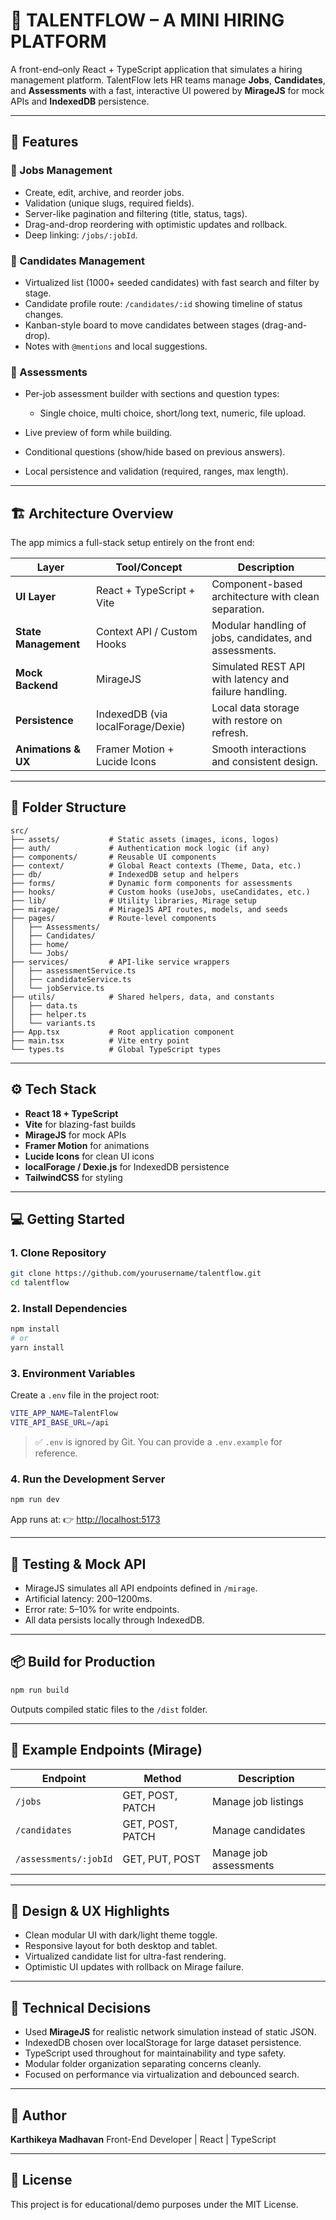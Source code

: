 # 🌟 TALENTFLOW – A MINI HIRING PLATFORM

A front-end–only React + TypeScript application that simulates a hiring management platform.
TalentFlow lets HR teams manage **Jobs**, **Candidates**, and **Assessments** with a fast, interactive UI powered by **MirageJS** for mock APIs and **IndexedDB** persistence.

---

## 🚀 Features

### 🧩 Jobs Management

* Create, edit, archive, and reorder jobs.
* Validation (unique slugs, required fields).
* Server-like pagination and filtering (title, status, tags).
* Drag-and-drop reordering with optimistic updates and rollback.
* Deep linking: `/jobs/:jobId`.

### 👤 Candidates Management

* Virtualized list (1000+ seeded candidates) with fast search and filter by stage.
* Candidate profile route: `/candidates/:id` showing timeline of status changes.
* Kanban-style board to move candidates between stages (drag-and-drop).
* Notes with `@mentions` and local suggestions.

### 📝 Assessments

* Per-job assessment builder with sections and question types:

  * Single choice, multi choice, short/long text, numeric, file upload.
* Live preview of form while building.
* Conditional questions (show/hide based on previous answers).
* Local persistence and validation (required, ranges, max length).

---

## 🏗️ Architecture Overview

The app mimics a full-stack setup entirely on the front end:

| Layer                | Tool/Concept                      | Description                                            |
| -------------------- | --------------------------------- | ------------------------------------------------------ |
| **UI Layer**         | React + TypeScript + Vite         | Component-based architecture with clean separation.    |
| **State Management** | Context API / Custom Hooks        | Modular handling of jobs, candidates, and assessments. |
| **Mock Backend**     | MirageJS                          | Simulated REST API with latency and failure handling.  |
| **Persistence**      | IndexedDB (via localForage/Dexie) | Local data storage with restore on refresh.            |
| **Animations & UX**  | Framer Motion + Lucide Icons      | Smooth interactions and consistent design.             |

---

## 🧰 Folder Structure

```
src/
├── assets/           # Static assets (images, icons, logos)
├── auth/             # Authentication mock logic (if any)
├── components/       # Reusable UI components
├── context/          # Global React contexts (Theme, Data, etc.)
├── db/               # IndexedDB setup and helpers
├── forms/            # Dynamic form components for assessments
├── hooks/            # Custom hooks (useJobs, useCandidates, etc.)
├── lib/              # Utility libraries, Mirage setup
├── mirage/           # MirageJS API routes, models, and seeds
├── pages/            # Route-level components
│   ├── Assessments/
│   ├── Candidates/
│   ├── home/
│   └── Jobs/
├── services/         # API-like service wrappers
│   ├── assessmentService.ts
│   ├── candidateService.ts
│   └── jobService.ts
├── utils/            # Shared helpers, data, and constants
│   ├── data.ts
│   ├── helper.ts
│   └── variants.ts
├── App.tsx           # Root application component
├── main.tsx          # Vite entry point
└── types.ts          # Global TypeScript types
```

---

## ⚙️ Tech Stack

* **React 18 + TypeScript**
* **Vite** for blazing-fast builds
* **MirageJS** for mock APIs
* **Framer Motion** for animations
* **Lucide Icons** for clean UI icons
* **localForage / Dexie.js** for IndexedDB persistence
* **TailwindCSS** for styling

---

## 💻 Getting Started

### 1. Clone Repository

```bash
git clone https://github.com/yourusername/talentflow.git
cd talentflow
```

### 2. Install Dependencies

```bash
npm install
# or
yarn install
```

### 3. Environment Variables

Create a `.env` file in the project root:

```bash
VITE_APP_NAME=TalentFlow
VITE_API_BASE_URL=/api
```

> ✅ `.env` is ignored by Git. You can provide a `.env.example` for reference.

### 4. Run the Development Server

```bash
npm run dev
```

App runs at:
👉 [http://localhost:5173](http://localhost:5173)

---

## 🧪 Testing & Mock API

* MirageJS simulates all API endpoints defined in `/mirage`.
* Artificial latency: 200–1200ms.
* Error rate: 5–10% for write endpoints.
* All data persists locally through IndexedDB.

---

## 📦 Build for Production

```bash
npm run build
```

Outputs compiled static files to the `/dist` folder.

---

## 📘 Example Endpoints (Mirage)

| Endpoint              | Method           | Description            |
| --------------------- | ---------------- | ---------------------- |
| `/jobs`               | GET, POST, PATCH | Manage job listings    |
| `/candidates`         | GET, POST, PATCH | Manage candidates      |
| `/assessments/:jobId` | GET, PUT, POST   | Manage job assessments |

---

## 🧩 Design & UX Highlights

* Clean modular UI with dark/light theme toggle.
* Responsive layout for both desktop and tablet.
* Virtualized candidate list for ultra-fast rendering.
* Optimistic UI updates with rollback on Mirage failure.

---

## 🧠 Technical Decisions

* Used **MirageJS** for realistic network simulation instead of static JSON.
* IndexedDB chosen over localStorage for large dataset persistence.
* TypeScript used throughout for maintainability and type safety.
* Modular folder organization separating concerns cleanly.
* Focused on performance via virtualization and debounced search.

---


## 🧡 Author

**Karthikeya Madhavan**
Front-End Developer | React | TypeScript


---

## 📄 License

This project is for educational/demo purposes under the MIT License.
